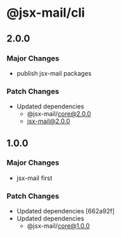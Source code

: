 # @jsx-mail/cli

## 2.0.0

### Major Changes

- publish jsx-mail packages

### Patch Changes

- Updated dependencies
  - @jsx-mail/core@2.0.0
  - jsx-mail@2.0.0

## 1.0.0

### Major Changes

- jsx-mail first

### Patch Changes

- Updated dependencies [662a92f]
- Updated dependencies
  - @jsx-mail/core@1.0.0
